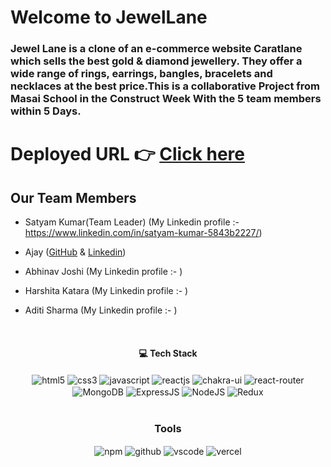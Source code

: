 # Welcome to JewelLane

<h3>Jewel Lane is a clone of an e-commerce website Caratlane which sells the best gold & diamond jewellery. They offer a wide range of rings, earrings, bangles, bracelets and necklaces at the best price.This is a collaborative Project from Masai School in the Construct Week With the 5 team members within 5 Days.
</h3>

# Deployed URL 👉 [Click here]()

## Our Team Members

- Satyam Kumar(Team Leader) (My Linkedin profile :- https://www.linkedin.com/in/satyam-kumar-5843b2227/)

- Ajay (<a href="https://github.com/Ajay84sia">GitHub</a> & <a href="https://www.linkedin.com/in/ajay-84sia">Linkedin</a>)

- Abhinav Joshi (My Linkedin profile :- )

- Harshita Katara (My Linkedin profile :- )

- Aditi Sharma (My Linkedin profile :- )
  <br/>

<br/>
<h4 align="center">💻 Tech Stack</h4>
 <div align="center">
 <img src = "https://img.shields.io/badge/html5-%23E34F26.svg?style=for-the-badge&logo=html5&logoColor=white" align="center" alt="html5">
 <img src = "https://img.shields.io/badge/css3-%231572B6.svg?style=for-the-badge&logo=css3&logoColor=white" align="center" alt="css3">
 <img src="https://img.shields.io/badge/javascript-%23323330.svg?style=for-the-badge&logo=javascript&logoColor=%23F7DF1E"  align="center" alt="javascript" />
 <img src="https://img.shields.io/badge/React-20232A?style=for-the-badge&logo=react&logoColor=61DAFB"  align="center" alt="reactjs" />
   <img src = "https://img.shields.io/badge/chakra ui-%234ED1C5.svg?style=for-the-badge&logo=chakraui&logoColor=white" align="center" alt="chakra-ui"/>
  <img src="https://img.shields.io/badge/React_Router-CA4245?style=for-the-badge&logo=react-router&logoColor=white"  align="center" alt="react-router" />
 <img src="https://img.shields.io/badge/MongoDB-%234ea94b.svg?style=for-the-badge&logo=mongodb&logoColor=white"  align="center" alt="MongoDB" />
 <img src="https://img.shields.io/badge/express.js-%23404d59.svg?style=for-the-badge&logo=express&logoColor=%2361DAFB"  align="center" alt="ExpressJS" />
 <img src="https://img.shields.io/badge/node.js-6DA55F?style=for-the-badge&logo=node.js&logoColor=white"  align="center" alt="NodeJS" />
 <img src="https://img.shields.io/badge/redux-%23593d88.svg?style=for-the-badge&logo=redux&logoColor=white"  align="center" alt="Redux" />
</div>
<br/>

<div align="center"><h3 align="center">Tools</h3> 
  <img src = "https://img.shields.io/badge/NPM-%23000000.svg?style=for-the-badge&logo=npm&logoColor=white" align="center" alt="npm">
  <img src="https://img.shields.io/badge/GitHub-100000?style=for-the-badge&logo=github&logoColor=white"  align="center" alt="github"/>
   <img src="https://img.shields.io/badge/Visual%20Studio-5C2D91.svg?style=for-the-badge&logo=visual-studio&logoColor=white"  align="center" alt="vscode"/>
    <img src="https://img.shields.io/badge/vercel-%23000000.svg?style=for-the-badge&logo=vercel&logoColor=white"  align="center" alt="vercel"/>
</div>
<br/>
